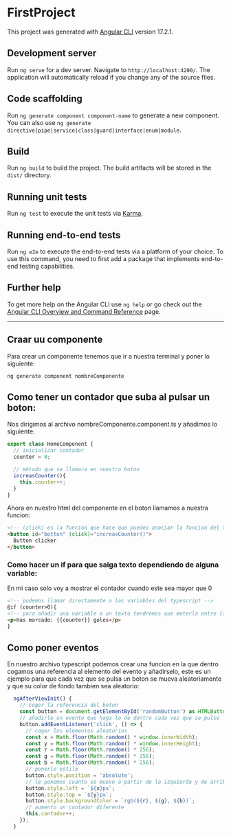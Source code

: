 # FirstProject

This project was generated with [Angular CLI](https://github.com/angular/angular-cli) version 17.2.1.

## Development server

Run `ng serve` for a dev server. Navigate to `http://localhost:4200/`. The application will automatically reload if you change any of the source files.

## Code scaffolding

Run `ng generate component component-name` to generate a new component. You can also use `ng generate directive|pipe|service|class|guard|interface|enum|module`.

## Build

Run `ng build` to build the project. The build artifacts will be stored in the `dist/` directory.

## Running unit tests

Run `ng test` to execute the unit tests via [Karma](https://karma-runner.github.io).

## Running end-to-end tests

Run `ng e2e` to execute the end-to-end tests via a platform of your choice. To use this command, you need to first add a package that implements end-to-end testing capabilities.

## Further help

To get more help on the Angular CLI use `ng help` or go check out the [Angular CLI Overview and Command Reference](https://angular.io/cli) page.


----
## Craar uu componente
Para crear un componente tenemos que ir a nuestra terminal y poner lo siguiente:
```shell
ng generate component nombreComponente
```

## Como tener un contador que suba al pulsar un boton:
Nos dirigimos al archivo nombreComponente.component.ts y añadimos lo siguiente:
```typescript
export class HomeComponent {
  // inicializar contador
  counter = 0;

  // método que se llamara en nuestro boton
  increasCounter(){
    this.counter++;
  }
}
```
Ahora en nuestro html del componente en el boton llamamos a nuestra funcion:
```html
<!-- (click) es la funcion que hace que puedes asociar la funcion del typescript -->
<button id="botton" (click)="increasCounter()">
  Button clicker
</button>
```
### Como hacer un if para que salga texto dependiendo de alguna variable:
En mi caso solo voy a mostrar el contador cuando este sea mayor que 0
```html
<!-- podemos llamar directamente a las variables del typescript -->
@if (counter>0){
<!-- para añadir una variable a un texto tendremos que meterla entre {{}} -->
<p>Has marcado: {{counter}} goles</p>
}
```

## Como poner eventos
En nuestro archivo typescript podemos crear una funcion en la que dentro cogamos una referencia al elemento del evento y añadirselo, este es un ejemplo para que cada vez que se pulsa un boton se mueva aleatoriamente y que su color de fondo tambien sea aleatorio:
```typescript
  ngAfterViewInit() {
    // coger la referencia del boton
    const button = document.getElementById('randomButton') as HTMLButtonElement;
    // añadirle un evento que haga lo de dentro cada vez que se pulse
    button.addEventListener('click', () => {
      // coger los elementos aleatorios
      const x = Math.floor(Math.random() * window.innerWidth);
      const y = Math.floor(Math.random() * window.innerHeight);
      const r = Math.floor(Math.random() * 256);
      const g = Math.floor(Math.random() * 256);
      const b = Math.floor(Math.random() * 256);
      // ponerle estilo
      button.style.position = 'absolute';
      // le ponemos cuanto se mueve a partir de la izquierda y de arriba
      button.style.left = `${x}px`;
      button.style.top = `${y}px`;
      button.style.backgroundColor = `rgb(${r}, ${g}, ${b})`;
      // aumento un contador diferente
      this.contador++;
    });
  }
```
